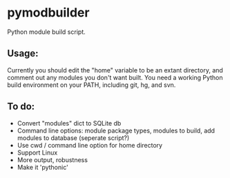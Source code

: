 pymodbuilder
============

Python module build script.

Usage:
-----------
Currently you should edit the "home" variable to be an extant directory, and comment out any modules you don't want built. You need a working Python build environment on your PATH, including git, hg, and svn. 

To do:
------
- Convert "modules" dict to SQLite db
- Command line options: module package types, modules to build, add modules to database (seperate script?)
- Use cwd / command line option for home directory
- Support Linux
- More output, robustness
- Make it 'pythonic'
